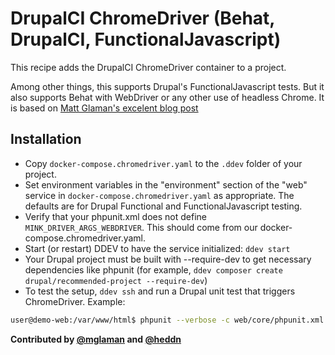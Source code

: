# DrupalCI ChromeDriver (Behat, DrupalCI, FunctionalJavascript)

This recipe adds the DrupalCI ChromeDriver container to a project.

Among other things, this supports Drupal's FunctionalJavascript tests.
But it also supports Behat with WebDriver or any other use of headless Chrome.
It is based on [Matt Glaman's excelent blog post](https://glamanate.com/blog/running-drupals-functionaljavascript-tests-ddev)

## Installation

* Copy `docker-compose.chromedriver.yaml` to the `.ddev` folder of your project.
* Set environment variables in the "environment" section of the "web" service in `docker-compose.chromedriver.yaml` as appropriate. The defaults are for Drupal Functional and FunctionalJavascript testing.
* Verify that your phpunit.xml does not define  `MINK_DRIVER_ARGS_WEBDRIVER`. This should come from our docker-compose.chromedriver.yaml.
* Start (or restart) DDEV to have the service initialized: `ddev start`
* Your Drupal project must be built with --require-dev to get necessary dependencies like phpunit (for example, `ddev composer create drupal/recommended-project --require-dev`)
* To test the setup, `ddev ssh` and run a Drupal unit test that triggers ChromeDriver. Example:

```bash
user@demo-web:/var/www/html$ phpunit --verbose -c web/core/phpunit.xml.dist web/core/modules/system/tests/src/FunctionalJavascript/System/DateFormatTest.php
```

**Contributed by [@mglaman](https://github.com/mglaman)
and [@heddn](https://github.com/heddn)**
